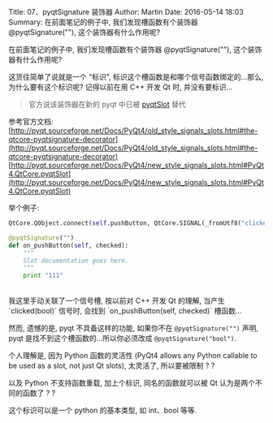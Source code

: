 Title: 07、pyqtSignature 装饰器
Author: Martin
Date: 2016-05-14 18:03
Summary: 在前面笔记的例子中, 我们发现槽函数有个装饰器 @pyqtSignature(""), 这个装饰器有什么作用呢?

在前面笔记的例子中, 我们发现槽函数有个装饰器 @pyqtSignature(""), 这个装饰器有什么作用呢?

这货往简单了说就是一个 "标识", 标识这个槽函数是和哪个信号函数绑定的...那么, 为什么要有这个标识呢? 记得以前在用 C++ 开发 Qt 时, 并没有要标识...

> 官方说该装饰器在新的 pyqt 中已被 [pyqtSlot](http://pyqt.sourceforge.net/Docs/PyQt4/new_style_signals_slots.html#PyQt4.QtCore.pyqtSlot) 替代

参考官方文档:<br>
[http://pyqt.sourceforge.net/Docs/PyQt4/old_style_signals_slots.html#the-qtcore-pyqtsignature-decorator](http://pyqt.sourceforge.net/Docs/PyQt4/old_style_signals_slots.html#the-qtcore-pyqtsignature-decorator)<br>
[http://pyqt.sourceforge.net/Docs/PyQt4/new_style_signals_slots.html#PyQt4.QtCore.pyqtSlot](http://pyqt.sourceforge.net/Docs/PyQt4/new_style_signals_slots.html#PyQt4.QtCore.pyqtSlot)

举个例子:

```python
QtCore.QObject.connect(self.pushButton, QtCore.SIGNAL(_fromUtf8("clicked(bool)")), self, QtCore.SLOT(_fromUtf8("on_pushButton(bool)")))

@pyqtSignature("")
def on_pushButton(self, checked):
    """
    Slot documentation goes here.
    """
    print "111"
```
<br>
我这里手动关联了一个信号槽, 按以前对 C++ 开发 Qt 的理解, 当产生 `clicked(bool)` 信号时, 会找到 `on_pushButton(self, checked)` 槽函数...

然而, 遗憾的是, pyqt 不具备这样的功能, 如果你不在 `@pyqtSignature("")` 声明, pyqt 是找不到这个槽函数的...所以你必须改成 `@pyqtSignature("bool")`.

个人理解是, 因为 Python 函数的灵活性 (PyQt4 allows any Python callable to be used as a slot, not just Qt slots), 太灵活了, 所以要被限制 ? ?

以及 Python 不支持函数重载, 加上个标识, 同名的函数就可以被 Qt 认为是两个不同的函数了 ? ?

这个标识可以是一个 python 的基本类型, 如 int、bool 等等.
